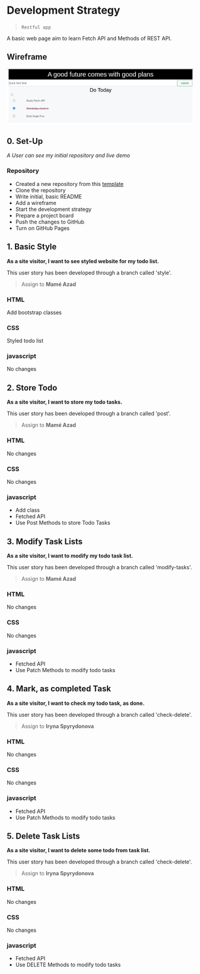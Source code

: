 # Development Strategy

> `Restful app`

A basic web page aim to learn Fetch API and Methods of REST API.

## Wireframe

![wireframe](./restfull.png)

## 0. Set-Up

_A User can see my initial repository and live demo_

### Repository

- Created a new repository from this [template](https://github.com/HackYourFutureBelgium/restful-pjs)
- Clone the repository
- Write initial, basic README
- Add a wireframe
- Start the development strategy
- Prepare a project board
- Push the changes to GitHub
- Turn on GitHub Pages

## 1. Basic Style

**As a site visitor, I want to see styled website for my todo list.**

This user story has been developed through a branch called 'style'.

> Assign to **Mamé Azad**

### HTML

Add bootstrap classes

### CSS

Styled todo list

### javascript

No changes

## 2. Store Todo

**As a site visitor, I want to store my todo tasks.**

This user story has been developed through a branch called 'post'.

> Assign to **Mamé Azad**

### HTML

No changes

### CSS

No changes

### javascript

- Add class
- Fetched API
- Use Post Methods to store Todo Tasks

## 3. Modify Task Lists

**As a site visitor, I want to modify my todo task list.**

This user story has been developed through a branch called 'modify-tasks'.

> Assign to **Mamé Azad**

### HTML

No changes

### CSS

No changes

### javascript

- Fetched API
- Use Patch Methods to modify todo tasks

## 4. Mark, as completed Task 

**As a site visitor, I want to check my todo task, as done.**

This user story has been developed through a branch called 'check-delete'.

> Assign to **Iryna Spyrydonova**

### HTML

No changes

### CSS

No changes

### javascript

- Fetched API
- Use Patch Methods to modify todo tasks

## 5. Delete Task Lists

**As a site visitor, I want to delete some todo from  task list.**

This user story has been developed through a branch called 'check-delete'.

> Assign to **Iryna Spyrydonova**

### HTML

No changes

### CSS

No changes

### javascript

- Fetched API
- Use DELETE Methods to modify todo tasks
